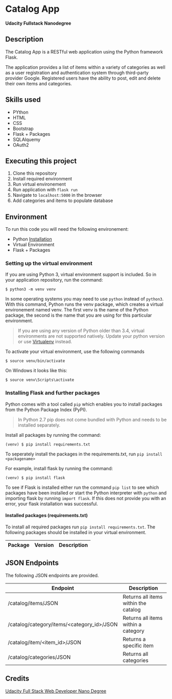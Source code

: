 # Catalog App 
**Udacity Fullstack Nanodegree**

## Description

The Catalog App is a RESTful web application using the Python framework Flask.

The application provides a list of items within a variety of categories as well as a user registration and authentication system through third-party provider Google. Registered users have the ability to post, edit and delete their own items and categories. 

## Skills used 

- PYthon 
- HTML 
- CSS
- Bootstrap 
- Flask + Packages
- SQLAlquemy 
- OAuth2 

## Executing this project 

1. Clone this repository 
2. Install required environment
3. Run virtual environement
4. Run application with `flask run`
5. Navigate to `localhost:5000` in the browser
6. Add categories and items to populate database

## Environment 

To run this code you will need the following environement: 

- Python [Installation](https://www.python.org/downloads/)
- Virtual Environment 
- Flask + Packages

### Setting up the virtual environment 

If you are using Python 3, virtual environment support is included. So in your application repository, run the command: 
```
$ python3 -m venv venv
```
In some operating systems you may need to use `python` instead of `python3`. 
With this command, Python runs the venv package, which creates a virtual environement named venv. The first venv is the name of the Python package, the second is the name that you are using for this particular environment.  

> If you are using any version of Python older than 3.4, virtual environments are not supported natively. Update your python version or use [Virtualenv](https://virtualenv.pypa.io/en/latest/) instead.

To activate your virtual environment, use the following commands
```
$ source venv/bin/activate
```` 
On Windows it looks like this: 
```
$ source venv\Scripts\activate
```

### Installing Flask and further packages

Python comes with a tool called `pip` which enables you to install packages from the Python Package Index (PyPI). 
> In Python 2.7 pip does not come bundled with Python and needs to be installed separately.

Install all packages by running the command: 

```
(venv) $ pip install requirements.txt
```

To seperately install the packages in the requirements.txt, run `pip install <packagename>`

For example, install flask by running the command: 

```
(venv) $ pip install flask
```

To see if Flask is installed either run the command `pip list` to see which packages have been installed or start the Python interpreter with `python` and importing flask by running `import flask`. If this does not provide you with an error, your flask installation was successful. 

#### Installed packages (requirements.txt)

To install all required packages run `pip install requirements.txt`. 
The following packages should be installed in your virtual environment. 

| Package              |    Version | Description
-----------------------|------------|------------

## JSON Endpoints 
The following JSON endpoints are provided.

|Endpoint                                    |  Description                         |
|--------------------------------------------|--------------------------------------|
|/catalog/items/JSON                         | Returns all items within the catalog |
|/catalog/category/items/<category_id>/JSON  | Returns all items within a category  |
|/catalog/item/<item_id>/JSON                | Returns a specific item              |
|/catalog/categories/JSON                    | Returns all categories               |

## Credits 
[Udacity Full Stack Web Developer Nano Degree](https://www.udacity.com/course/full-stack-web-developer-nanodegree--nd004)

